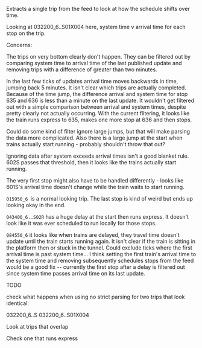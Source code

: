 Extracts a single trip from the feed to look at how the schedule shifts over time. 

Looking at 032200_6..S01X004 here, system time v arrival time for each stop on the trip. 

Concerns:

The trips on very bottom clearly don't happen. They can be filtered out by comparing system time to arrival time of the last published update and removing trips with a difference of greater than two minutes. 

In the last few ticks of updates arrival time moves backwards in time, jumping back 5 minutes. It isn't clear which trips are actually completed. Because of the time jump, the difference arrival and system time for stop 635 and 636 is less than a minute on the last update. It wouldn't get filtered out with a simple comparison between arrival and system times, despite pretty clearly not actually occurring. With the current filtering, it looks like the train runs express to 635, makes one more stop at 636 and then stops.  

Could do some kind of filter ignore large jumps, but that will make parsing the data more complicated. Also there is a large jump at the start when trains actually start running - probably shouldn't throw that out? 

Ignoring data after system exceeds arrival times isn't a good blanket rule. 602S passes that threshold, then it looks like the trains actually start running. 

The very first stop might also have to be handled differently - looks like 601S's arrival time doesn't change while the train waits to start running. 



`015950_6 `is a normal looking trip. The last stop is kind of weird but ends up looking okay in the end. 

`043400_6..S02R` has a huge delay at the start then runs express. It doesn't look like it was ever scheduled to run locally for those stops.

`084550_6` it looks like when trains are delayed, they travel time doesn't update until the train starts running again. It isn't clear if the train is sitting in the platform then or stuck in the tunnel. Could exclude ticks where the first arrival time is past system time... I think setting the first train's arrival time to the system time and removing subsequently schedules stops from the feed would be a good fix -- currently the first stop after a delay is filtered out since system time passes arrival time on its last update.




TODO

check what happens when using no strict parsing for two trips that look identical:

032200_6..S
032200_6..S01X004


Look at trips that overlap


Check one that runs express